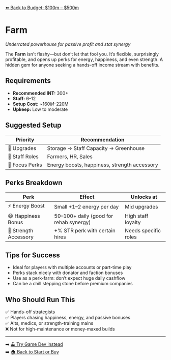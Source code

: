 [⬅️ Back to Budget: $100m – $500m](budget_mid_profit.md)

# Farm
*Underrated powerhouse for passive profit and stat synergy*

The **Farm** isn't flashy—but don’t let that fool you. It’s flexible, surprisingly profitable, and opens up perks for energy, happiness, and even strength. A hidden gem for anyone seeking a hands-off income stream with benefits.

## Requirements

- **Recommended INT:** 300+  
- **Staff:** 6–12  
- **Setup Cost:** ~$160M–$220M  
- **Upkeep:** Low to moderate

## Suggested Setup

| Priority        | Recommendation                                 |
|------------------|-------------------------------------------------|
| 🧱 Upgrades       | Storage → Staff Capacity → Greenhouse           |
| 👥 Staff Roles    | Farmers, HR, Sales                              |
| 🌿 Focus Perks    | Energy boosts, happiness, strength accessory    |

## Perks Breakdown

| Perk                     | Effect                                 | Unlocks at               |
|--------------------------|-----------------------------------------|---------------------------|
| ⚡ Energy Boost           | Small +1–2 energy per day               | Mid upgrades              |
| 😄 Happiness Bonus        | 50–100+ daily (good for rehab synergy) | High staff loyalty        |
| 💪 Strength Accessory     | +% STR perk with certain hires          | Needs specific roles      |

## Tips for Success

- Ideal for players with multiple accounts or part-time play  
- Perks stack nicely with donator and faction bonuses  
- Use as a perk-farm: don’t expect huge daily cashflow  
- Can be a chill stepping stone before premium companies

## Who Should Run This

✅ Hands-off strategists  
✅ Players chasing happiness, energy, and passive bonuses  
✅ Alts, medics, or strength-training mains  
❌ Not for high-maintenance or money-maxed builds

---

➡️ [🕹️ Try Game Dev instead](rec_game_development.md)  
➡️ [🏠 Back to Start or Buy](../start_or_buy.md)
